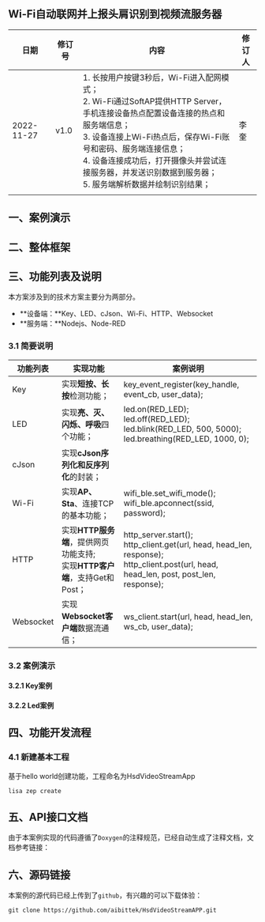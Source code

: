 ## Wi-Fi自动联网并上报头肩识别到视频流服务器



| 日期       | 修订号 | 内容                                                         | 修订人 |
| ---------- | ------ | ------------------------------------------------------------ | ------ |
| 2022-11-27 | v1.0   | 1. 长按用户按键3秒后，Wi-Fi进入配网模式；<br />2. Wi-Fi通过SoftAP提供HTTP Server，手机连接设备热点配置设备连接的热点和服务端信息；<br />3. 设备连接上Wi-Fi热点后，保存Wi-Fi账号和密码、服务端连接信息；<br />4. 设备连接成功后，打开摄像头并尝试连接服务器，并发送识别数据到服务器；<br />5. 服务端解析数据并绘制识别结果； | 李奎   |
|            |        |                                                              |        |



## 一、案例演示



## 二、整体框架



## 三、功能列表及说明

本方案涉及到的技术方案主要分为两部分。

- **设备端：**Key、LED、cJson、Wi-Fi、HTTP、Websocket
- **服务端：**Nodejs、Node-RED



### 3.1 简要说明

| 功能列表  | 实现功能                                                     | 案例说明                                                     |
| --------- | ------------------------------------------------------------ | ------------------------------------------------------------ |
| Key       | 实现**短按、长按**检测功能；                                 | key_event_register(key_handle, event_cb, user_data);         |
| LED       | 实现**亮、灭、闪烁、呼吸**四个功能；                         | led.on(RED_LED);<br />led.off(RED_LED);<br />led.blink(RED_LED, 500, 5000);<br />led.breathing(RED_LED, 1000, 0); |
| cJson     | 实现**cJson序列化和反序列化**的封装；                        |                                                              |
| Wi-Fi     | 实现**AP、Sta**、连接TCP的基本功能；                         | wifi_ble.set_wifi_mode();<br />wifi_ble.apconnect(ssid, password); |
| HTTP      | 实现**HTTP服务端**，提供网页功能支持;<br />实现**HTTP客户端**，支持Get和Post； | http_server.start();<br />http_client.get(url, head, head_len, response);<br />http_client.post(url, head, head_len, post, post_len, response); |
| Websocket | 实现**Websocket客户端**数据流通信；                          | ws_client.start(url, head, head_len, ws_cb, user_data);      |



### 3.2 案例演示

#### 3.2.1 Key案例

#### 3.2.2 Led案例



## 四、功能开发流程

### 4.1 新建基本工程

基于hello world创建功能，工程命名为HsdVideoStreamApp

```
lisa zep create
```



## 五、API接口文档

由于本案例实现的代码遵循了`Doxygen`的注释规范，已经自动生成了注释文档，文档参考链接：



## 六、源码链接

本案例的源代码已经上传到了`github`，有兴趣的可以下载体验：

```shell
git clone https://github.com/aibittek/HsdVideoStreamAPP.git
```